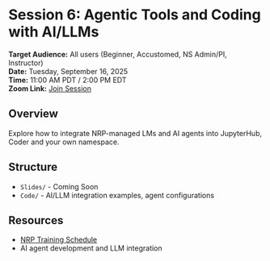 # Session 6: Agentic Tools and Coding with AI/LLMs

**Target Audience:** All users (Beginner, Accustomed, NS Admin/PI, Instructor)  
**Date:** Tuesday, September 16, 2025  
**Time:** 11:00 AM PDT / 2:00 PM EDT  
**Zoom Link:** [Join Session](https://ucsd.zoom.us/j/96377381436)

## Overview
Explore how to integrate NRP-managed LMs and AI agents into JupyterHub, Coder and your own namespace.

## Structure
- `Slides/` - Coming Soon
- `Code/` - AI/LLM integration examples, agent configurations

## Resources
- [NRP Training Schedule](https://nrp.ai/training/)
- AI agent development and LLM integration
